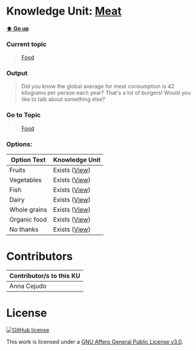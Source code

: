 # Knowledge Unit: [Meat](../../knowledge_units/food/meat.md)

#### [:arrow_up: Go up](../../topics/food.md)
### Current topic
> [Food](../../topics/food.md)
### Output
> Did you know the global average for meat consumption is 42 kilograms per person each year? That&#039;s a lot of burgers! Would you like to talk about something else?
### Go to Topic
> [Food](../../topics/food.md)

### Options: 

| Option Text | Knowledge Unit |
| - | - |  
| Fruits  |  Exists ([View](../../knowledge_units/food/fruits.md))  |  
| Vegetables  |  Exists ([View](../../knowledge_units/food/vegetables.md))  |  
| Fish  |  Exists ([View](../../knowledge_units/food/fish.md))  |  
| Dairy  |  Exists ([View](../../knowledge_units/food/dairy.md))  |  
| Whole grains  |  Exists ([View](../../knowledge_units/food/whole-grains.md))  |  
| Organic food  |  Exists ([View](../../knowledge_units/food/organic-food.md))  |  
| No thanks  |  Exists ([View](../../knowledge_units/food/no-thanks.md))  | 

# Contributors

| Contributor/s to this KU |
| - | 
| Anna Cejudo |

# License
[![GitHub license](https://img.shields.io/github/license/inbrainz/cerebro)](https://github.com/inbrainz/cerebro/blob/master/LICENSE)

This work is licensed under a [GNU Affero General Public License v3.0](https://www.gnu.org/licenses/agpl-3.0.txt).
